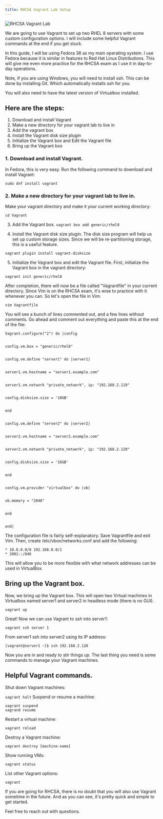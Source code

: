 ```yaml
---
title: RHCSA Vagrant Lab Setup
---
```


![RHCSA Vagrant Lab](/images/vagrantmultivmdeployment.jpg?width=600px)

We are going to use Vagrant to set up two RHEL 8 servers with some custom configuration options. I will include some helpful Vagrant commands at the end if you get stuck.

In this guide, I will be using Fedora 38 as my main operating system. I use Fedora because it is similar in features to Red Hat Linux Distributions. This will give me even more practice for the RHCSA exam as I use it in day-to-day operations.

Note, if you are using Windows, you will need to install ssh. This can be done by installing Git. Which automatically installs ssh for you.

You will also need to have the latest version of Virtualbox installed.

## Here are the steps:
1. Download and install Vagrant
2. Make a new directory for your vagrant lab to live in
3. Add the vagrant box
4. Install the Vagrant disk size plugin
5. Initialize the Vagrant box and Edit the Vagrant file
6. Bring up the Vagrant box

### 1. Download and install Vagrant.
In Fedora, this is very easy. Run the following command to download and install Vagrant:

`sudo dnf install vagrant`

### 2. Make a new directory for your vagrant lab to live in.
Make your vagrant directory and make it your current working directory:

```mkdir Vagrant
cd Vagrant
```

3. Add the Vagrant box.
`vagrant box add generic/rhel8`

4. Install the Vagrant disk size plugin.
The disk size program will help us set up custom storage sizes. Since we will be re-partitioning storage, this is a useful feature.

`vagrant plugin install vagrant-disksize`

5. Initialize the Vagrant box and edit the Vagrant file.
First, initialize the Vagrant box in the vagrant directory:

`vagrant init generic/rhel8`

After completion, there will now be a file called "Vagrantfile" in your current directory. Since Vim is on the RHCSA exam, it's wise to practice with it whenever you can. So let's open the file in Vim:

`vim Vagrantfile`

You will see a bunch of lines commented out, and a few lines without comments. Go ahead and comment out everything and paste this at the end of the file:

```
Vagrant.configure("2") do |config


config.vm.box = "generic/rhel8"


config.vm.define "server1" do |server1|


server1.vm.hostname = "server1.example.com"


server1.vm.network "private_network", ip: "192.168.2.110"


config.disksize.size = '10GB'


end


config.vm.define "server2" do |server2|


server2.vm.hostname = "server2.example.com"


server2.vm.network "private_network", ip: "192.168.2.120"


config.disksize.size = '16GB'


end


config.vm.provider "virtualbox" do |vb|


vb.memory = "2048"


end


end|
```

The configuration file is fairly self-explanatory. Save Vagrantfile and exit Vim. Then, create /etc/vbox/networks.conf and add the following:

```
* 10.0.0.0/8 192.168.0.0/1
* 2001::/646
```

This will allow you to be more flexible with what network addresses can be used in VirtualBox.

## Bring up the Vagrant box.
Now, we bring up the Vagrant box. This will open two Virtual machines in Virtualbox named server1 and server2 in headless mode (there is no GUI).

`vagrant up`

Great! Now we can use Vagrant to ssh into server1:

`vagrant ssh server 1`

From server1 ssh into server2 using its IP address:

`[vagrant@server1 ~]$ ssh 192.168.2.120`

Now you are in and ready to stir things up. The last thing you need is some commands to manage your Vagrant machines.

## Helpful Vagrant commands.
Shut down Vagrant machines:

`vagrant halt`
Suspend or resume a machine:

```
vagrant suspend
vagrand resume
```

Restart a virtual machine:

`vagrant reload`

Destroy a Vagrant machine:

`vagrant destroy [machine-name]`

Show running VMs:

`vagrant status`

List other Vagrant options:

`vagrant`

If you are going for RHCSA, there is no doubt that you will also use Vagrant sometime in the future. And as you can see, it's pretty quick and simple to get started.

Feel free to reach out with questions.